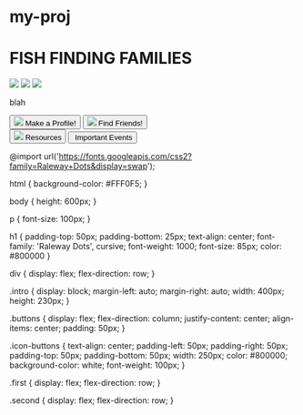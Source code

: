 # my-proj
<!DOCTYPE html>
<html lang="en">
<head>
    <meta charset="UTF-8">
    <meta name="viewport" content="width=device-width, initial-scale=1.0">
    <link rel="stylesheet" type="text/css" href="styles.css" />
    <title>Document</title>
</head>
<body>
    <h1>FISH FINDING FAMILIES</h1>
    <div>
        <img class="intro" src="https://engineering.tamu.edu/student-life/_files/_images/_content-images/westudents.jpg">
        <img class="intro" src="https://farm3.staticflickr.com/2634/4462120219_9cc1796f9c_o.jpg">
        <img class="intro" src="https://www.12thmanfoundation.com/assets/img/donor-impact/stories/kyle-field/kyle-1.jpg">
    </div>
    <p>blah</p>
    <div class="buttons">
        <div class="first">
            <button class = "icon-buttons">
                <img src = "https://cdn-icons-png.flaticon.com/128/1077/1077063.png" >
                Make a Profile!
            </button>
            <button class = "icon-buttons">
                <img src = "https://cdn-icons-png.flaticon.com/128/8073/8073854.png" >
                Find Friends!
            </button>
        </div>
        <div class="second">
            <button class = "icon-buttons">
                <img src = "https://cdn-icons-png.flaticon.com/128/864/864685.png">
                Resources
            </button>
            <button class = "icon-buttons">
                <img scr = "https://cdn-icons-png.flaticon.com/128/747/747310.png">
                Important Events
            </button>
        </div>
      </div>    
</body>
</html>














@import url('https://fonts.googleapis.com/css2?family=Raleway+Dots&display=swap');

html {
    background-color: #FFF0F5;
}

body {
    height: 600px;
}

p {
    font-size: 100px;
}

h1 {
    padding-top: 50px;
    padding-bottom: 25px;
    text-align: center;
    font-family: 'Raleway Dots', cursive;
    font-weight: 1000;
    font-size: 85px;
    color: #800000
  }

div {
    display: flex;
    flex-direction: row;
}

.intro {
    display: block;
    margin-left: auto;
    margin-right: auto;
    width: 400px;
    height: 230px;
}

.buttons {
    display: flex;
    flex-direction: column;
    justify-content: center;
    align-items: center;
    padding: 50px;
}

.icon-buttons {
    text-align: center;
    padding-left: 50px;
    padding-right: 50px;
    padding-top: 50px;
    padding-bottom: 50px;
    width: 250px;
    color: #800000;
    background-color: white;
    font-weight: 100px;
}

.first {
    display: flex;
    flex-direction: row;
}

.second {
    display: flex;
    flex-direction: row;
}
